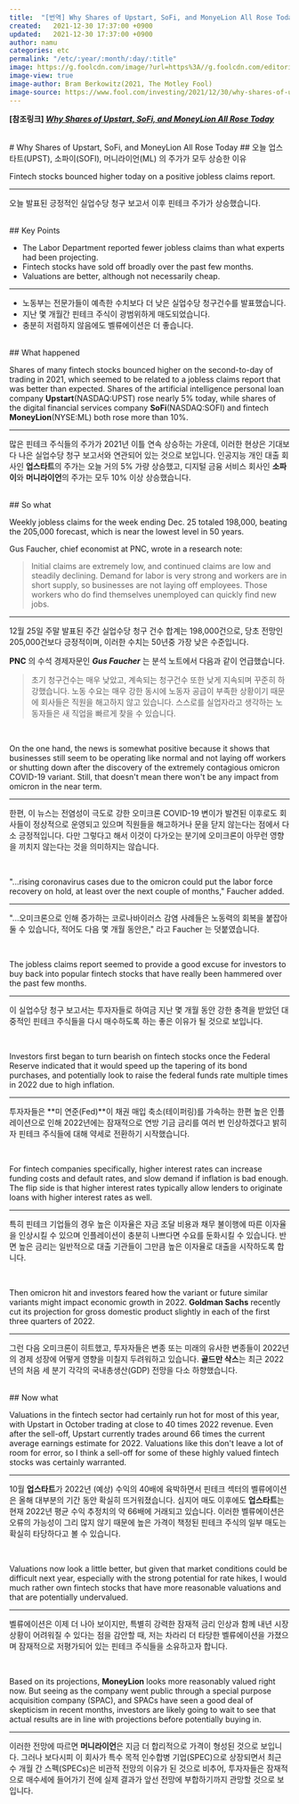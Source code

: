 ```yaml
---
title:  "[번역] Why Shares of Upstart, SoFi, and MonyeLion All Rose Today"
created:   2021-12-30 17:37:00 +0900
updated:   2021-12-30 17:37:00 +0900
author: namu
categories: etc
permalink: "/etc/:year/:month/:day/:title"
image: https://g.foolcdn.com/image/?url=https%3A//g.foolcdn.com/editorial/images/659393/generic-upward.jpg&w=2000&op=resize
image-view: true
image-author: Bram Berkowitz(2021, The Motley Fool)
image-source: https://www.fool.com/investing/2021/12/30/why-shares-of-upstart-sofi-and-moneylion-all-rose/
---
```


**[참조링크] _<a href="https://www.fool.com/investing/2021/12/30/why-shares-of-upstart-sofi-and-moneylion-all-rose/" target="_blank">
Why Shares of Upstart, SoFi, and MoneyLion All Rose Today</a>_**

<br>
# Why Shares of Upstart, SoFi, and MoneyLion All Rose Today
## 오늘 업스타트(UPST), 소파이(SOFI), 머니라이언(ML) 의 주가가 모두 상승한 이유

Fintech stocks bounced higher today on a positive jobless claims report.

---

오늘 발표된 긍정적인 실업수당 청구 보고서 이후 핀테크 주가가 상승했습니다.

<br>
## Key Points

- The Labor Department reported fewer jobless claims than what experts had been projecting.
- Fintech stocks have sold off broadly over the past few months.
- Valuations are better, although not necessarily cheap.

---

- 노동부는 전문가들이 예측한 수치보다 더 낮은 실업수당 청구건수를 발표했습니다.
- 지난 몇 개월간 핀테크 주식이 광범위하게 매도되었습니다.
- 충분히 저렴하지 않음에도 벨류에이션은 더 좋습니다.

<br>
## What happened

Shares of many fintech stocks bounced higher on the second-to-day of trading in 2021,
which seemed to be related to a jobless claims report that was better than expected.
Shares of the artificial intelligence personal loan company **Upstart**(NASDAQ:UPST)
rose nearly 5% today, while shares of the digital financial services company **SoFi**(NASDAQ:SOFI)
and fintech **MoneyLion**(NYSE:ML) both rose more than 10%.

---

많은 핀테크 주식들의 주가가 2021년 이틀 연속 상승하는 가운데,
이러한 현상은 기대보다 나은 실업수당 청구 보고서와 연관되어 있는 것으로 보입니다.
인공지능 개인 대출 회사인 **업스타트**의 주가는 오늘 거의 5% 가량 상승했고,
디지털 금융 서비스 회사인 **소파이**와 **머니라이언**의 주가는 모두 10% 이상 상승했습니다.

<br>
## So what

Weekly jobless claims for the week ending Dec. 25 totaled 198,000, beating the 205,000 forecast,
which is near the lowest level in 50 years.

Gus Faucher, chief economist at PNC, wrote in a research note:

> Initial claims are extremely low, and continued claims are low and steadily declining.
> Demand for labor is very strong and workers are in short supply, so businesses are not laying off employees.
> Those workers who do find themselves unemployed can quickly find new jobs.

---

12월 25일 주말 발표된 주간 실업수당 청구 건수 합계는 198,000건으로,
당초 전망인 205,000건보다 긍정적이며, 이러한 수치는 50년중 가장 낮은 수준입니다.

**PNC** 의 수석 경제자문인 **_Gus Faucher_** 는 분석 노트에서 다음과 같이 언급했습니다.

> 초기 청구건수는 매우 낮았고, 계속되는 청구건수 또한 낮게 지속되며 꾸준히 하강했습니다.
> 노동 수요는 매우 강한 동시에 노동자 공급이 부족한 상황이기 때문에 회사들은 직원을 해고하지 않고 있습니다.
> 스스로를 실업자라고 생각하는 노동자들은 새 직업을 빠르게 찾을 수 있습니다.

<br>

On the one hand, the news is somewhat positive because it shows that businesses still seem to be operating like normal
and not laying off workers or shutting down after the discovery of the extremely contagious omicron COVID-19 variant.
Still, that doesn't mean there won't be any impact from omicron in the near term.

---

한편, 이 뉴스는 전염성이 극도로 강한 오미크론 COVID-19 변이가 발견된 이후로도
회사들이 정상적으로 운영되고 있으며 직원들을 해고하거나 문을 닫지 않는다는 점에서 다소 긍정적입니다.
다만 그렇다고 해서 이것이 다가오는 분기에 오미크론이 아무런 영향을 끼치지 않는다는 것을 의미하지는 않습니다.

<br>

"...rising coronavirus cases due to the omicron could put the labor force recovery on hold,
at least over the next couple of months," Faucher added.

---

"...오미크론으로 인해 증가하는 코로나바이러스 감염 사례들은 노동력의 회복을 붙잡아둘 수 있습니다,
적어도 다음 몇 개월 동안은," 라고 Faucher 는 덧붙였습니다.

<br>

The jobless claims report seemed to provide a good excuse for investors to buy back into popular fintech stocks
that have really been hammered over the past few months.

---

이 실업수당 청구 보고서는 투자자들로 하여금 지난 몇 개월 동안 강한 충격을 받았던 대중적인 핀테크 주식들을
다시 매수하도록 하는 좋은 이유가 될 것으로 보입니다.

<br>

Investors first began to turn bearish on fintech stocks
once the Federal Reserve indicated that it would speed up the tapering of its bond purchases,
and potentially look to raise the federal funds rate multiple times in 2022 due to high inflation.

---

투자자들은 **미 연준(Fed)**이 채권 매입 축소(테이퍼링)를 가속하는 한편
높은 인플레이션으로 인해 2022년에는 잠재적으로 연방 기금 금리를 여러 번 인상하겠다고 밝히자 
핀테크 주식들에 대해 약세로 전환하기 시작했습니다.

<br>

For fintech companies specifically,
higher interest rates can increase funding costs and default rates, and slow demand if inflation is bad enough.
The flip side is that higher interest rates
typically allow lenders to originate loans with higher interest rates as well.

---

특히 핀테크 기업들의 경우 높은 이자율은 자금 조달 비용과 채무 불이행에 따른 이자율을 인상시킬 수 있으며
인플레이션이 충분히 나쁘다면 수요를 둔화시킬 수 있습니다.
반면 높은 금리는 일반적으로 대출 기관들이 그만큼 높은 이자율로 대출을 시작하도록 합니다.

<br>

Then omicron hit and investors feared how the variant or future similar variants might impact economic growth in 2022.
**Goldman Sachs** recently cut its projection for gross domestic product slightly
in each of the first three quarters of 2022.

---

그런 다음 오미크론이 히트했고, 투자자들은 변종 또는 미래의 유사한 변종들이 2022년의 경제 성장에 어떻게 영향을 미칠지 두려워하고 있습니다.
**골드만 삭스**는 최근 2022년의 처음 세 분기 각각의 국내총생산(GDP) 전망을 다소 하향했습니다.

<br>
## Now what

Valuations in the fintech sector had certainly run hot for most of this year,
with Upstart in October trading at close to 40 times 2022 revenue.
Even after the sell-off, Upstart currently trades around 66 times the current average earnings estimate for 2022.
Valuations like this don't leave a lot of room for error,
so I think a sell-off for some of these highly valued fintech stocks was certainly warranted.

---

10월 **업스타트**가 2022년 (예상) 수익의 40배에 육박하면서 핀테크 섹터의 벨류에이션은 올해 대부분의 기간 동안 확실히 뜨거워졌습니다.
심지어 매도 이후에도 **업스타트**는 현재 2022년 평균 수익 추정치의 약 66배에 거래되고 있습니다.
이러한 벨류에이션은 오류의 가능성이 그리 많지 않기 때문에 높은 가격이 책정된 핀테크 주식의 일부 매도는 확실히 타당하다고 볼 수 있습니다.

<br>

Valuations now look a little better, but given that market conditions could be difficult next year,
especially with the strong potential for rate hikes,
I would much rather own fintech stocks that have more reasonable valuations and that are potentially undervalued.

---

벨류에이션은 이제 더 나아 보이지만, 특별히 강력한 잠재적 금리 인상과 함께 내년 시장 상황이 어려워질 수 있다는 점을 감안할 때,
저는 차라리 더 타당한 벨류에이션을 가졌으며 잠재적으로 저평가되어 있는 핀테크 주식들을 소유하고자 합니다.

<br>

Based on its projections, **MoneyLion** looks more reasonably valued right now.
But seeing as the company went public through a special purpose acquisition company (SPAC),
and SPACs have seen a good deal of skepticism in recent months,
investors are likely going to wait to see that actual results are in line with projections before potentially buying in.

---

이러한 전망에 따르면 **머니라이언**은 지금 더 합리적으로 가격이 형성된 것으로 보입니다.
그러나 보다시피 이 회사가 특수 목적 인수합병 기업(SPEC)으로 상장되면서
최근 수 개월 간 스펙(SPECs)은 비관적 전망의 이유가 된 것으로 비추어,
투자자들은 잠재적으로 매수세에 들어가기 전에 실제 결과가 앞선 전망에 부합하기까지 관망할 것으로 보입니다.

